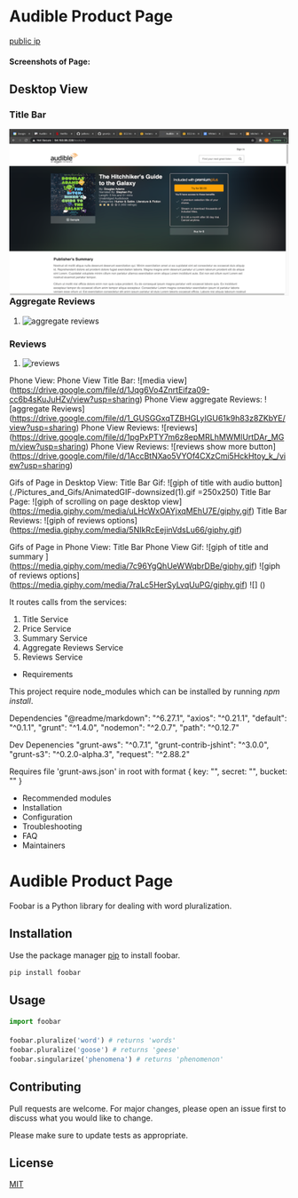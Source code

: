# Audible Product Page

[public ip](http://ec2-54-153-95-228.us-west-1.compute.amazonaws.com/books/2/)

#### Screenshots of Page:

## Desktop View

### Title Bar

<a href="url"><img src="./Pictures_and_Gifs/titleBar.png" align="left" height="300px" width="600px"></a>
   

### Aggregate Reviews

1. ![aggregate reviews](https://drive.google.com/file/d/1W-_xKtkfPGb_MWfelkovudrerH13f6zc/view?usp=sharing)

### Reviews

1. ![reviews](https://drive.google.com/file/d/1Gcml2SZ29dEA2V9QphfPpIQIk5ea32EC/view?usp=sharing)

Phone View:
Phone View Title Bar:
![media view] (https://drive.google.com/file/d/1Jqg6Vo4ZnrtEifza09-cc6b4sKuJuHZv/view?usp=sharing)
Phone View aggregate Reviews:
![aggregate Reviews] (https://drive.google.com/file/d/1_GUSGGxqTZBHGLyIGU61k9h83z8ZKbYE/view?usp=sharing)
Phone View Reviews:
![reviews] (https://drive.google.com/file/d/1pgPxPTY7m6z8epMRLhMWMlUrtDAr_MGm/view?usp=sharing)
Phone View Reviews:
![reviews show more button] (https://drive.google.com/file/d/1AccBtNXao5VYOf4CXzCmi5HckHtoy_k_/view?usp=sharing)

Gifs of Page in Desktop View:
Title Bar Gif:
![giph of title with audio button](./Pictures_and_Gifs/AnimatedGIF-downsized(1).gif =250x250)
Title Bar Page:
![giph of scrolling on page desktop view] (https://media.giphy.com/media/uLHcWxOAYjxqMEhU7E/giphy.gif)
Title Bar Reviews:
![giph of reviews options] (https://media.giphy.com/media/5NIkRcEejinVdsLu66/giphy.gif)

Gifs of Page in Phone View:
Title Bar Phone View Gif:
![giph of title and summary ] (https://media.giphy.com/media/7c96YgQhUeWWqbrDBe/giphy.gif)
![giph of reviews options] (https://media.giphy.com/media/7raLc5HerSyLvqUuPG/giphy.gif)
![] ()





It routes calls from the services:
1. Title Service
1. Price Service
1. Summary Service
1. Aggregate Reviews Service
1. Reviews Service

* Requirements

This project require node_modules which can be installed by running *npm install*.

Dependencies
    "@readme/markdown": "^6.27.1",
    "axios": "^0.21.1",
    "default": "^0.1.1",
    "grunt": "^1.4.0",
    "nodemon": "^2.0.7",
    "path": "^0.12.7"

Dev Depenencies
    "grunt-aws": "^0.7.1",
    "grunt-contrib-jshint": "^3.0.0",
    "grunt-s3": "^0.2.0-alpha.3",
    "request": "^2.88.2"

Requires file 'grunt-aws.json' in root with format
{
  key: "<aws key>",
  secret: "<secret aws key>",
  bucket: "<name of s3 bucket>"
}


* Recommended modules
* Installation
* Configuration
* Troubleshooting
* FAQ
* Maintainers


# Audible Product Page

Foobar is a Python library for dealing with word pluralization.

## Installation

Use the package manager [pip](https://pip.pypa.io/en/stable/) to install foobar.

```bash
pip install foobar
```

## Usage

```python
import foobar

foobar.pluralize('word') # returns 'words'
foobar.pluralize('goose') # returns 'geese'
foobar.singularize('phenomena') # returns 'phenomenon'
```

## Contributing
Pull requests are welcome. For major changes, please open an issue first to discuss what you would like to change.

Please make sure to update tests as appropriate.

## License
[MIT](https://choosealicense.com/licenses/mit/)